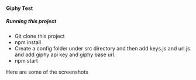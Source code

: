 #### Giphy Test

##### Running this project
- Git clone this project
- npm install
- Create a config folder under src directory and then add keys.js and url.js and add giphy api key and giphy base url.
- npm start

Here are some of the screenshots


